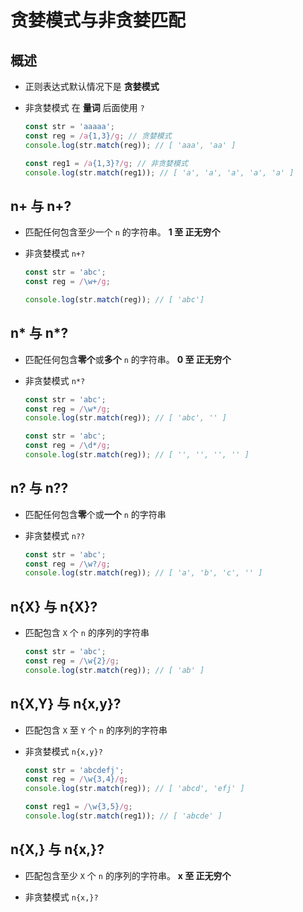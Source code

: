 # 贪婪模式与非贪婪匹配

## 概述

+ 正则表达式默认情况下是 **贪婪模式**

+ 非贪婪模式 在 **量词** 后面使用 `?`

  ```js
  const str = 'aaaaa';
  const reg = /a{1,3}/g; // 贪婪模式
  console.log(str.match(reg)); // [ 'aaa', 'aa' ]

  const reg1 = /a{1,3}?/g; // 非贪婪模式
  console.log(str.match(reg1)); // [ 'a', 'a', 'a', 'a', 'a' ]
  ```

## n+ 与 n+?

+ 匹配任何包含至少一个 `n` 的字符串。 **1 至 正无穷个**

+ 非贪婪模式 `n+?`

  ```js
  const str = 'abc';
  const reg = /\w+/g;

  console.log(str.match(reg)); // [ 'abc']
  ```

## n* 与 n*?

+ 匹配任何包含**零个**或**多个** `n` 的字符串。 **0 至 正无穷个**

+ 非贪婪模式 `n*?`

  ```js
  const str = 'abc';
  const reg = /\w*/g;
  console.log(str.match(reg)); // [ 'abc', '' ]
  ```

  ```js
  const str = 'abc';
  const reg = /\d*/g;
  console.log(str.match(reg)); // [ '', '', '', '' ]
  ```

## n? 与 n??

+ 匹配任何包含**零**个或**一个** `n` 的字符串

+ 非贪婪模式 `n??`

  ```js
  const str = 'abc';
  const reg = /\w?/g;
  console.log(str.match(reg)); // [ 'a', 'b', 'c', '' ]
  ```

## n{X} 与 n{X}?

+ 匹配包含 `X` 个 `n` 的序列的字符串

  ```js
  const str = 'abc';
  const reg = /\w{2}/g;
  console.log(str.match(reg)); // [ 'ab' ]
  ```

## n{X,Y} 与 n{x,y}?

+ 匹配包含 `X` 至 `Y` 个 `n` 的序列的字符串

+ 非贪婪模式 `n{x,y}?`

  ```js
  const str = 'abcdefj';
  const reg = /\w{3,4}/g;
  console.log(str.match(reg)); // [ 'abcd', 'efj' ]

  const reg1 = /\w{3,5}/g;
  console.log(str.match(reg1)); // [ 'abcde' ]
  ```

## n{X,} 与 n{x,}?

+ 匹配包含至少 `X` 个 `n` 的序列的字符串。 **x 至 正无穷个**

+ 非贪婪模式 `n{x,}?`
